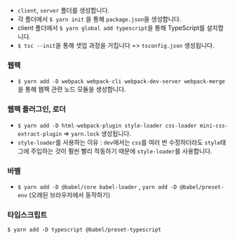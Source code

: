 


- `client`, `server` 폴더를 생성합니다.
- 각 폴더에서 `$ yarn init` 을 통해 `package.json`을 생성합니다.
- client 폴더에서 `$ yarn global add typescript`을 통해 TypeScript를 설치합니다.
- `$ tsc --init`을 통해 셋업 과정을 거칩니다 => `tsconfig.json` 생성됩니다.

### 웹팩 
- `$ yarn add -D webpack webpack-cli webpack-dev-server webpack-merge`을 통해 웹팩 관련 노드 모듈을 생성합니다.
### 웹팩 플러그인, 로더 
- `$ yarn add -D html-webpack-plugin style-loader css-loader mini-css-extract-plugin` => `yarn.lock` 생성됩니다.
- `style-loader`를 사용하는 이유 : `dev`에서는 `css`를 여러 번 수정하더라도 `style`태그에 주입하는 것이 훨씬 빨리 작동하기 때문에 `style-loader`를 사용합니다.
### 바벨
- `$ yarn add -D @babel/core babel-loader` , `yarn add -D @babel/preset-env` (오래된 브라우저에서 동작하기)
### 타입스크립트
`$ yarn add -D typescript @babel/preset-typescript`
